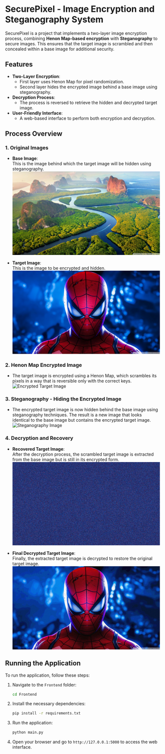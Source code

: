 # SecurePixel - Image Encryption and Steganography System

SecurePixel is a project that implements a two-layer image encryption process, combining **Henon Map-based encryption** with **Steganography** to secure images. This ensures that the target image is scrambled and then concealed within a base image for additional security.

## Features

- **Two-Layer Encryption**:
  - First layer uses Henon Map for pixel randomization.
  - Second layer hides the encrypted image behind a base image using steganography.
- **Decryption Process**:
  - The process is reversed to retrieve the hidden and decrypted target image.
- **User-Friendly Interface**:
  - A web-based interface to perform both encryption and decryption.

## Process Overview

### 1. Original Images

- **Base Image**:  
  This is the image behind which the target image will be hidden using steganography.  
  ![Base Image](Backend/base_image/2.jpg)

- **Target Image**:  
  This is the image to be encrypted and hidden.  
  ![Target Image](Backend/target_image/1.jpg)

### 2. Henon Map Encrypted Image

- The target image is encrypted using a Henon Map, which scrambles its pixels in a way that is reversible only with the correct keys.  
  ![Encrypted Target Image](Backend/output/encrypted_target.png)

### 3. Steganography - Hiding the Encrypted Image

- The encrypted target image is now hidden behind the base image using steganography techniques. The result is a new image that looks identical to the base image but contains the encrypted target image.  
  ![Steganography Image](Backend/output/steg.png)

### 4. Decryption and Recovery

- **Recovered Target Image**:  
  After the decryption process, the scrambled target image is extracted from the base image but is still in its encrypted form.  
  ![Recovered Target Image](Backend/output/Target_re.png)

- **Final Decrypted Target Image**:  
  Finally, the extracted target image is decrypted to restore the original target image.  
  ![Decrypted Target Image](Backend/output/decrypted_target.png)

## Running the Application

To run the application, follow these steps:

1. Navigate to the `Frontend` folder:
   ```bash
   cd Frontend

2. Install the necessary dependencies:
   ```bash
   pip install -r requirements.txt

3. Run the application:
   ```bash
   python main.py
4. Open your browser and go to `http://127.0.0.1:5000` to access the web interface.

